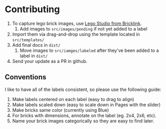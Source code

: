 # Contributing

1. To capture lego brick images, use [Lego Studio from Bricklink](https://www.bricklink.com/v3/studio/download.page).
   1. Add images to `src/images/pending` if not yet added to a label
2. Import them via drag-and-drop using the template located in `src/templates/`
3. Add final docs in `dist/`
   1. Move images to `src/iamges/labeled` after they've been added to a label in `dist/`
4. Send your update as a PR in github.

## Conventions

I like to have all of the labels consistent, so please use the following guide:

1. Make labels centered on each label (easy to drag to align)
2. Make labels scaled down (easy to scale down in Pages with the slider)
3. Make bricks same color (currently using Blue)
4. For bricks with dimensions, annotate on the label (eg. 2x4, 2x6, etc).
5. Name your brick images categorically so they are easy to find later.